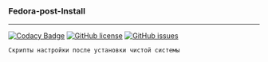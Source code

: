 ### Fedora-post-Install
---
[![Codacy Badge](https://api.codacy.com/project/badge/Grade/d0acfc62dbe84bd591037d6023e4b428)](https://app.codacy.com/app/sensor-dream/Fedora-post-Install?utm_source=github.com&utm_medium=referral&utm_content=sensor-dream/Fedora-post-Install&utm_campaign=Badge_Grade_Dashboard)
[![GitHub license](https://img.shields.io/github/license/sensor-dream/Fedora-post-Install.svg?style=popout-square)](https://github.com/sensor-dream/Fedora-post-Install/blob/master/LICENSE)
[![GitHub issues](https://img.shields.io/github/issues/sensor-dream/Fedora-post-Install.svg)](https://github.com/sensor-dream/Fedora-post-Install/issues)

```Скрипты настройки после установки чистой системы```

